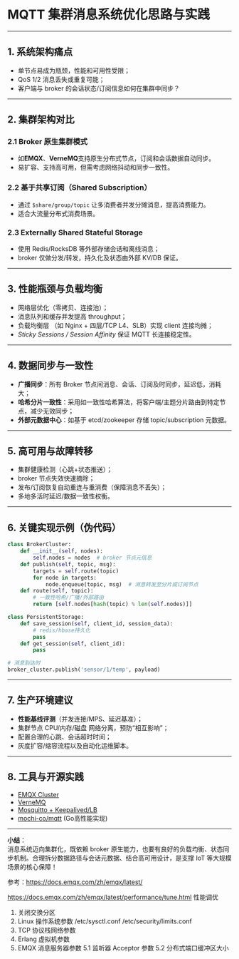 # MQTT 集群消息系统优化思路与实践

---

## 1. 系统架构痛点

- 单节点易成为瓶颈，性能和可用性受限；
- QoS 1/2 消息丢失或重复可能；
- 客户端与 broker 的会话状态/订阅信息如何在集群中同步？

---

## 2. 集群架构对比

### 2.1 Broker 原生集群模式

- 如**EMQX**、**VerneMQ**支持原生分布式节点，订阅和会话数据自动同步。
- 易扩容、支持高可用，但需考虑网络抖动和同步一致性。

### 2.2 基于共享订阅（Shared Subscription）

- 通过 `$share/group/topic` 让多消费者并发分摊消息，提高消费能力。
- 适合大流量分布式消费场景。

### 2.3 Externally Shared Stateful Storage

- 使用 Redis/RocksDB 等外部存储会话和离线消息；
- broker 仅做分发/转发，持久化及状态由外部 KV/DB 保证。

---

## 3. 性能瓶颈与负载均衡

- 网络层优化（零拷贝、连接池）；
- 消息队列和缓存并发提高 throughput；
- 负载均衡层 （如 Nginx + 四层/TCP L4、SLB）实现 client 连接均摊；
- *Sticky Sessions / Session Affinity* 保证 MQTT 长连接稳定性。

---

## 4. 数据同步与一致性

- **广播同步**：所有 Broker 节点间消息、会话、订阅及时同步，延迟低，消耗大；
- **哈希分片一致性**：采用如一致性哈希算法，将客户端/主题分片路由到特定节点，减少无效同步；
- **外部元数据中心**：如基于 etcd/zookeeper 存储 topic/subscription 元数据。

---

## 5. 高可用与故障转移

- 集群健康检测（心跳+状态推送）；
- broker 节点失效快速摘除；
- 发布/订阅恢复自动重连与重消费（保障消息不丢失）；
- 多地多活时延迟/数据一致性权衡。

---

## 6. 关键实现示例（伪代码）

```python
class BrokerCluster:
    def __init__(self, nodes):
        self.nodes = nodes  # broker 节点元信息
    def publish(self, topic, msg):
        targets = self.route(topic)
        for node in targets:
            node.enqueue(topic, msg)  # 消息转发至分片或订阅节点
    def route(self, topic):
        # 一致性哈希/广播/外部路由
        return [self.nodes[hash(topic) % len(self.nodes)]]

class PersistentStorage:
    def save_session(self, client_id, session_data):
        # redis/hbase持久化
        pass
    def get_session(self, client_id):
        pass

# 消息到达时
broker_cluster.publish('sensor/1/temp', payload)
```

---

## 7. 生产环境建议

- **性能基线评测**（并发连接/MPS、延迟基准）；
- 集群节点 CPU/内存/磁盘 网络分离，预防“相互影响”；
- 配置合理的心跳、会话超时时间；
- 灰度扩容/缩容流程以及自动化运维脚本。

---

## 8. 工具与开源实践

- [EMQX Cluster](https://www.emqx.com/)
- [VerneMQ](https://vernemq.com/)
- [Mosquitto + Keepalived/LB](https://mosquitto.org/)
- [mochi-co/mqtt](https://github.com/mochi-co/mqtt) (Go高性能实现)

---

**小结**：  
消息系统迈向集群化，既依赖 broker 原生能力，也要有良好的负载均衡、状态同步机制。合理拆分数据路径与会话元数据、结合高可用设计，是支撑 IoT 等大规模场景的核心保障！

参考：https://docs.emqx.com/zh/emqx/latest/

https://docs.emqx.com/zh/emqx/latest/performance/tune.html 性能调优

1. 关闭交换分区
2. Linux 操作系统参数
/etc/sysctl.conf
/etc/security/limits.conf
3. TCP 协议栈网络参数
4. Erlang 虚拟机参数
5. EMQX 消息服务器参数
  5.1 监听器 Acceptor 参数
  5.2 分布式端口缓冲区大小